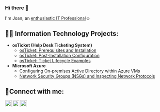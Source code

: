### Hi there 👋

I'm Joan, an <a href="(https://www.linkedin.com/in/joan-ashanut-75331b238/)"> enthusiastic IT Professional</a>☺</h1>

<h2>👨‍💻 Information Technology Projects:</h2>

- <b>osTicket (Help Desk Ticketing System)</b>
  - [osTicket: Prerequisites and Installation](https://github.com/joanashanut/osticket-prereqs)
  - [osTicket: Post-Installation Configuration](https://github.com/joanashanut/post-install-config)
  - [osTicket: Ticket Lifecycle Examples](https://github.com/joanashanut/ticket-lifecycle)
- <b>Microsoft Azure</b>
  - [Configuring On-premises Active Directory within Azure VMs](https://github.com/joanashanut/configure-ad)
  - [Network Security Groups (NSGs) and Inspecting Network Protocols](https://github.com/joanashanut/azure-network-protocols)

<h2>🤳Connect with me:</h2>

[<img align="left" alt="Joan | Twitter" width="22px" src="https://cdn.jsdelivr.net/npm/simple-icons@v3/icons/twitter.svg" />][twitter]
[<img align="left" alt="Joan | LinkedIn" width="22px" src="https://cdn.jsdelivr.net/npm/simple-icons@v3/icons/linkedin.svg" />][linkedin]
[<img align="left" alt="Joan | Instagram" width="22px" src="https://cdn.jsdelivr.net/npm/simple-icons@v3/icons/instagram.svg" />][instagram]

[twitter]: https://twitter.com/Joan
[instagram]: https://www.instagram.com/Joan
[linkedin]: https://linkedin.com/in/Joan
